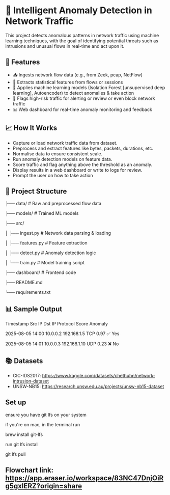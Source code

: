 # 🧠 Intelligent Anomaly Detection in Network Traffic
This project detects anomalous patterns in network traffic using machine learning techniques, with the goal of identifying potential threats such as intrusions and unusual flows in real-time and act upon it.

## 🚀 Features
- 📥 Ingests network flow data (e.g., from Zeek, pcap, NetFlow)
- 🧮 Extracts statistical features from flows or sessions
- 🤖 Applies machine learning models (Isolation Forest [unsupervised deep learning], Autoencoder) to detect anomalies & take action
- 🔔 Flags high-risk traffic for alerting or review or even block network traffic
- 📊 Web dashboard for real-time anomaly monitoring and feedback

## 📈 How It Works
- Capture or load network traffic data from dataset.
- Preprocess and extract features like bytes, packets, durations, etc.
- Normalise data to ensure consistent scale.
- Run anomaly detection models on feature data.
- Score traffic and flag anything above the threshold as an anomaly.
- Display results in a web dashboard or write to logs for review.
- Prompt the user on how to take action 

## 📂 Project Structure
├── data/               # Raw and preprocessed flow data

├── models/             # Trained ML models

├── src/

│   ├── ingest.py       # Network data parsing & loading

│   ├── features.py     # Feature extraction

│   ├── detect.py       # Anomaly detection logic

│   └── train.py        # Model training script

├── dashboard/          # Frontend code 

├── README.md

└── requirements.txt

## 📊 Sample Output
Timestamp	Src IP	Dst IP	Protocol	Score	Anomaly

2025-08-05 14:00	10.0.0.2	192.168.1.5	TCP	0.97	✅ Yes

2025-08-05 14:01	10.0.0.3	192.168.1.10	UDP	0.23	❌ No

## 📚 Datasets
- CIC-IDS2017: https://www.kaggle.com/datasets/chethuhn/network-intrusion-dataset
- UNSW-NB15: https://research.unsw.edu.au/projects/unsw-nb15-dataset

## Set up
ensure you have git lfs on your system

if you're on mac, in the terminal run 

brew install git-lfs

run git lfs install 

git lfs pull

## Flowchart link: https://app.eraser.io/workspace/83NC47DnjOiRg5gxlERZ?origin=share